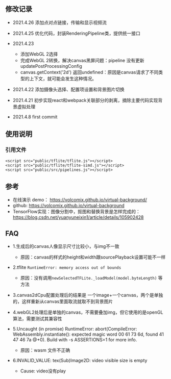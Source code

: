 

## 修改记录

- 2021.4.26 添加点对点链接，传输和显示视频流

- 2021.4.25 优化代码，封装RenderingPipeline类，提供统一接口

- 2021.4.23 
    - 添加WebGL 2选择
    - 完成WebGL 2转换，解决canvas黑屏问题：pipeline 没有更新updatePostProcessingConfig
    - canvas.getContext('2d') 返回undefined：原因是canvas请求了不同类型的上下文，就可能会发生这种情况。
                                             
- 2021.4.22 添加摄像头选择、配置项设置和背景图片切换

- 2021.4.21 初步实现react和webpack关联部分的剥离，摘除主要代码实现背景虚拟处理

- 2021.4.8 first commit

## 使用说明

### 引用文件
```
<script src="public/tflite/tflite.js"></script>
<script src="public/tflite/tflite-simd.js"></script>
<script src="public/src/pipelines.js"></script>
```

## 参考

- 在线演示 demo： https://volcomix.github.io/virtual-background/
- github: https://volcomix.github.io/virtual-background
- TensorFlow实现：图像分割中，抠图和替换背景是怎样完成的：https://blog.csdn.net/yuanyuneixin1/article/details/105902428

## FAQ

- 1.生成后的canvas人像显示尺寸比较小，与img不一致
    - 原因：canvas的样式的height和width跟sourcePlayback设置可能不一样
    
- 2.tflite `RuntimeError: memory access out of bounds`
    - 原因：没有调用`newSelectedTFLite._loadModel(model.byteLength)` 等方法

- 3.canvas2dCpu配置处理后的结果是 一个image+一个canvas，两个是单独的，这样重新从canvas里面取流就取不到背景图片

- 4.webGL2处理后是单独的canvas，不需要叠加img，但它使用的是openGL算法，需要测试其兼容性

- 5.Uncaught (in promise) RuntimeError: abort(CompileError: WebAssembly.instantiate(): expected magic word 00 61 73 6d, found 41 47 46 7a @+0). Build with -s ASSERTIONS=1 for more info.
    - 原因：wasm 文件不正确

- 6.INVALID_VALUE: tex(Sub)Image2D: video visible size is empty
    - Cause: video没有play

